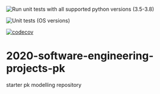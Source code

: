 
![Run unit tests with all supported python versions (3.5-3.8)](https://github.com/SABS-Group-1/pkmodelling/workflows/Run%20unit%20tests%20with%20all%20supported%20python%20versions%20(3.5-3.8)/badge.svg)

![Unit tests (OS versions)](https://github.com/SABS-Group-1/pkmodelling/workflows/Unit%20tests%20(OS%20versions)/badge.svg)

[![codecov](https://codecov.io/gh/SABS-Group-1/pkmodelling/branch/master/graph/badge.svg?token=05UPUHBXCN)](undefined)

# 2020-software-engineering-projects-pk
starter pk modelling repository
